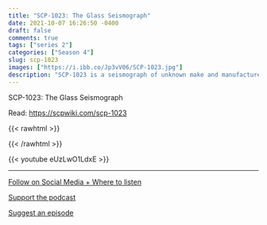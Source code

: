```yaml
---
title: "SCP-1023: The Glass Seismograph"
date: 2021-10-07 16:26:50 -0400
draft: false
comments: true
tags: ["series 2"]
categories: ["Season 4"]
slug: scp-1023
images: ["https://i.ibb.co/Jp3vV06/SCP-1023.jpg"]
description: "SCP-1023 is a seismograph of unknown make and manufacture, procured by Agent ████ during a raid on a Marshall, Carter & Dark Ltd. warehouse in [REDACTED]."
---
```


SCP-1023: The Glass Seismograph

Read: https://scpwiki.com/scp-1023

{{< rawhtml >}}

{{< /rawhtml >}}

{{< youtube eUzLwO1LdxE >}}

---

[Follow on Social Media + Where to listen](/links)

[Support the podcast](/support)

[Suggest an episode](/suggest)
